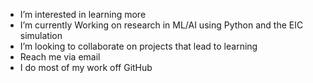 -  I’m interested in learning more
-  I’m currently Working on research in ML/AI using Python and the EIC simulation
-  I’m looking to collaborate on projects that lead to learning
-  Reach me via email
-  I do most of my work off GitHub
